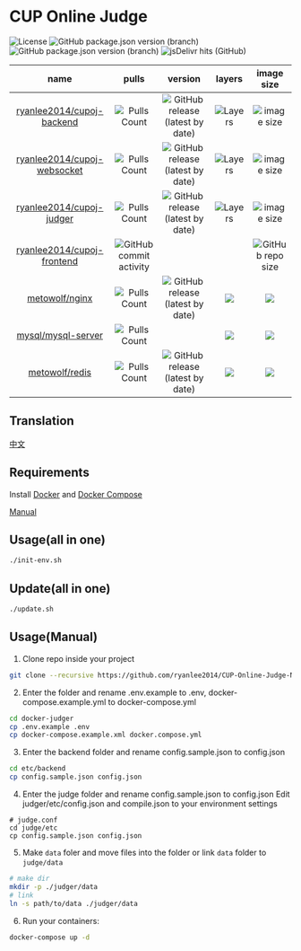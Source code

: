 # CUP Online Judge

![License](https://img.shields.io/github/license/ryanlee2014/CUP-Online-Judge)
![GitHub package.json version (branch)](https://img.shields.io/github/package-json/v/ryanlee2014/CUP-Online-Judge-Frontend/typescript?label=Frontend)
![GitHub package.json version (branch)](https://img.shields.io/github/package-json/v/CUP-ACM-Programming-Club/CUP-Online-Judge-Express/typescript?label=Backend)
![jsDelivr hits (GitHub)](https://img.shields.io/jsdelivr/gh/hm/ryanlee2014/CUP-Online-Judge-CDN)

|name|pulls|version|layers|image size|
|:---:|:---:|:---:|:---:|:---:|
|[ryanlee2014/cupoj-backend](https://hub.docker.com/r/ryanlee2014/cupoj-backend)|![Pulls Count](https://img.shields.io/docker/pulls/ryanlee2014/cupoj-backend)|![GitHub release (latest by date)](https://img.shields.io/github/v/tag/CUP-ACM-Programming-Club/CUP-Online-Judge-Express)|![Layers](https://shields.beevelop.com/docker/image/layers/ryanlee2014/cupoj-backend/latest.svg)|![image size](https://img.shields.io/docker/image-size/ryanlee2014/cupoj-backend)|
|[ryanlee2014/cupoj-websocket](https://hub.docker.com/r/ryanlee2014/cupoj-websocket)|![Pulls Count](https://img.shields.io/docker/pulls/ryanlee2014/cupoj-websocket)|![GitHub release (latest by date)](https://img.shields.io/github/v/tag/CUP-ACM-Programming-Club/CUP-Online-Judge-Express)|![Layers](https://shields.beevelop.com/docker/image/layers/ryanlee2014/cupoj-websocket/latest.svg)|![image size](https://img.shields.io/docker/image-size/ryanlee2014/cupoj-websocket)|
|[ryanlee2014/cupoj-judger](https://hub.docker.com/r/ryanlee2014/cupoj-judger)|![Pulls Count](https://img.shields.io/docker/pulls/ryanlee2014/cupoj-judger)|![GitHub release (latest by date)](https://img.shields.io/github/v/tag/CUP-ACM-Programming-Club/CUP-Online-Judge-Judger)|![Layers](https://shields.beevelop.com/docker/image/layers/ryanlee2014/cupoj-judger/latest.svg)|![image size](https://img.shields.io/docker/image-size/ryanlee2014/cupoj-judger)|
|[ryanlee2014/cupoj-frontend](https://github.com/ryanlee2014/CUP-Online-Judge-Frontend)|![GitHub commit activity](https://img.shields.io/github/commit-activity/w/ryanlee2014/CUP-Online-Judge-Frontend)|||![GitHub repo size](https://img.shields.io/github/repo-size/ryanlee2014/CUP-Online-Judge-CDN)|
|[metowolf/nginx](https://hub.docker.com/r/metowolf/nginx)|![Pulls Count](https://img.shields.io/docker/pulls/metowolf/nginx.svg)|![GitHub release (latest by date)](https://img.shields.io/github/v/tag/metowolf/docker-nginx)|![](https://shields.beevelop.com/docker/image/layers/metowolf/nginx/latest.svg)|![](https://shields.beevelop.com/docker/image/image-size/metowolf/nginx/latest.svg)|
|[mysql/mysql-server](https://hub.docker.com/r/mysql/mysql-server)|![Pulls Count](https://img.shields.io/docker/pulls/mysql/mysql-server.svg)||![](https://shields.beevelop.com/docker/image/layers/mysql/mysql-server/latest.svg)|![](https://shields.beevelop.com/docker/image/image-size/mysql/mysql-server/latest.svg)|
|[metowolf/redis](https://hub.docker.com/r/metowolf/redis)|![Pulls Count](https://img.shields.io/docker/pulls/metowolf/redis.svg)|![GitHub release (latest by date)](https://img.shields.io/github/v/tag/metowolf/docker-redis)|![](https://shields.beevelop.com/docker/image/layers/metowolf/redis/latest.svg)|![](https://shields.beevelop.com/docker/image/image-size/metowolf/redis/latest.svg)|

## Translation
[中文](/README.zh-cn.md)

## Requirements
Install [Docker](https://get.docker.com/) and [Docker Compose](https://docs.docker.com/compose/install/)

[Manual](/docs/INSTALL_DOCKER.md)

## Usage(all in one)
```bash
./init-env.sh
```

## Update(all in one)
```bash
./update.sh
```

## Usage(Manual)
1. Clone repo inside your project
```bash
git clone --recursive https://github.com/ryanlee2014/CUP-Online-Judge-NG-Docker-Judger.git docker-judger
```

2. Enter the folder and rename .env.example to .env, docker-compose.example.yml to docker-compose.yml
```bash
cd docker-judger
cp .env.example .env
cp docker-compose.example.xml docker.compose.yml
```

3. Enter the backend folder and rename config.sample.json to config.json
```bash
cd etc/backend
cp config.sample.json config.json
```

4. Enter the judge folder and rename config.sample.json to config.json
Edit judger/etc/config.json and compile.json to your environment settings
```text
# judge.conf
cd judge/etc
cp config.sample.json config.json
```

5. Make `data` foler and move files into the folder or link `data` folder to `judge/data`
```bash
# make dir
mkdir -p ./judger/data
# link
ln -s path/to/data ./judger/data
```

6. Run your containers:
```bash
docker-compose up -d
```